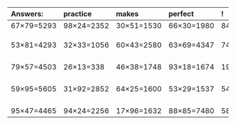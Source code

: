 | Answers: | practice | makes | perfect | ! |
| :--- | :--- | :--- | :--- | :--- |
| 67×79=5293 | 98×24=2352 | 30×51=1530 | 66×30=1980 | 84×91=7644 | 
|   |   |   |   |   | 
|   |   |   |   |   | 
|   |   |   |   |   | 
| 53×81=4293 | 32×33=1056 | 60×43=2580 | 63×69=4347 | 74×38=2812 | 
|   |   |   |   |   | 
|   |   |   |   |   | 
|   |   |   |   |   | 
|   |   |   |   |   | 
| 79×57=4503 | 26×13=338 | 46×38=1748 | 93×18=1674 | 19×58=1102 | 
|   |   |   |   |   | 
|   |   |   |   |   | 
|   |   |   |   |   | 
|   |   |   |   |   | 
| 59×95=5605 | 31×92=2852 | 64×25=1600 | 53×29=1537 | 54×63=3402 | 
|   |   |   |   |   | 
|   |   |   |   |   | 
|   |   |   |   |   | 
|   |   |   |   |   | 
| 95×47=4465 | 94×24=2256 | 17×96=1632 | 88×85=7480 | 58×39=2262 | 
